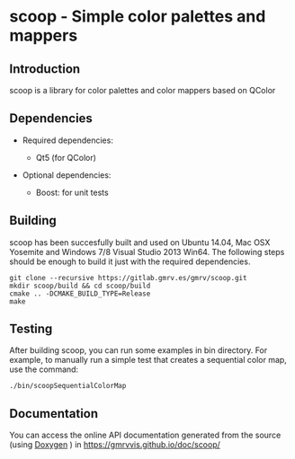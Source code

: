 # scoop - Simple color palettes and mappers


## Introduction

scoop is a library for color palettes and color mappers based on QColor

## Dependencies

* Required dependencies:
    * Qt5 (for QColor)

* Optional dependencies:
    * Boost: for unit tests

## Building

scoop has been succesfully built and used on Ubuntu 14.04, Mac OSX
Yosemite and Windows 7/8 Visual Studio 2013 Win64. The following steps should be
enough to build it just with the required dependencies.

~~~~~~
git clone --recursive https://gitlab.gmrv.es/gmrv/scoop.git
mkdir scoop/build && cd scoop/build
cmake .. -DCMAKE_BUILD_TYPE=Release
make
~~~~~~


## Testing

After building scoop, you can run some examples in bin directory.
For example, to manually run a simple test that creates a sequential 
color map, use the command:
~~~~~~~~~~~~~
./bin/scoopSequentialColorMap 
~~~~~~~~~~~~~

## Documentation

You can access the online API documentation generated from the source 
(using [Doxygen](http://doxygen.org/) ) in 
https://gmrvvis.github.io/doc/scoop/
